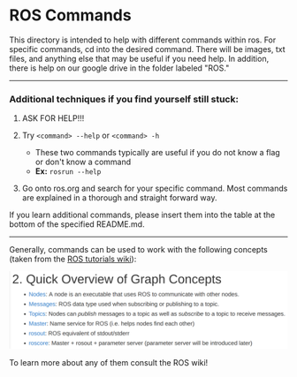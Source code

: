 # ROS Commands

This directory is intended to help with different commands within ros. For specific commands, cd into the desired command. There will be images, txt files, and anything else that may be useful if you need help. In addition, there is help on our google drive in the folder labeled "ROS."

---

### Additional techniques if you find yourself still stuck:
1. ASK FOR HELP!!!

2. Try `<command> --help` or `<command> -h`

   * These two commands typically are useful if you do not know a flag or don't know a command
   * **Ex:** `rosrun --help`

3. Go onto ros.org and search for your specific command. Most commands are explained in a thorough and straight forward way.

If you learn additional commands, please insert them into the table at the bottom of the specified README.md.


-------------------------------
Generally, commands can be used to work with the following concepts (taken from the [ROS tutorials wiki](http://wiki.ros.org/ROS/Tutorials/UnderstandingNodes)):

![Screenshot](function_overview.png)

To learn more about any of them consult the ROS wiki!
